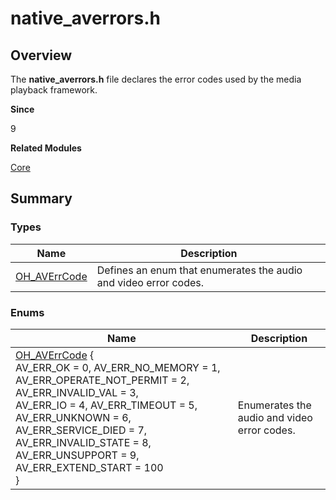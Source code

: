 # native_averrors.h


## Overview

The **native_averrors.h** file declares the error codes used by the media playback framework.

**Since**

9

**Related Modules**

[Core](_core.md)


## Summary


### Types

| Name| Description| 
| -------- | -------- |
| [OH_AVErrCode](_core.md#oh_averrcode) | Defines an enum that enumerates the audio and video error codes.| 


### Enums

| Name| Description| 
| -------- | -------- |
| [OH_AVErrCode](_core.md#oh_averrcode) {<br>AV_ERR_OK = 0, AV_ERR_NO_MEMORY = 1, AV_ERR_OPERATE_NOT_PERMIT = 2, AV_ERR_INVALID_VAL = 3,<br>AV_ERR_IO = 4, AV_ERR_TIMEOUT = 5, AV_ERR_UNKNOWN = 6, AV_ERR_SERVICE_DIED = 7,<br>AV_ERR_INVALID_STATE = 8, AV_ERR_UNSUPPORT = 9, AV_ERR_EXTEND_START = 100<br>} | Enumerates the audio and video error codes.| 
